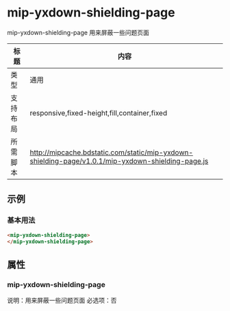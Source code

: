 # mip-yxdown-shielding-page

mip-yxdown-shielding-page 用来屏蔽一些问题页面

标题|内容
----|----
类型|通用
支持布局|responsive,fixed-height,fill,container,fixed
所需脚本|http://mipcache.bdstatic.com/static/mip-yxdown-shielding-page/v1.0.1/mip-yxdown-shielding-page.js

## 示例

### 基本用法
```html
<mip-yxdown-shielding-page>
</mip-yxdown-shielding-page>
```

## 属性

### mip-yxdown-shielding-page

说明：用来屏蔽一些问题页面
必选项：否